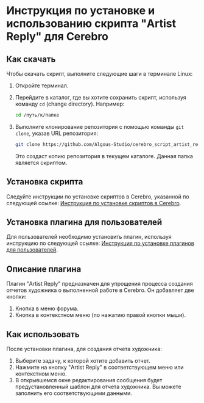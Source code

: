 # Инструкция по установке и использованию скрипта "Artist Reply" для Cerebro

## Как скачать

Чтобы скачать скрипт, выполните следующие шаги в терминале Linux:

1. Откройте терминал.
2. Перейдите в каталог, где вы хотите сохранить скрипт, используя команду `cd` (change directory). Например:

   ```bash
   cd /путь/к/папке
   ```
3. Выполните клонирование репозитория с помощью команды `git clone`, указав URL репозитория:

   ```bash
   git clone https://github.com/Algous-Studio/cerebro_script_artist_reply.git
   ```

   Это создаст копию репозитория в текущем каталоге.  Данная папка является скриптом.

## Установка скрипта

Следуйте инструкции по установке скриптов в Cerebro, указанной по следующей ссылке: [Инструкция по установке скриптов в Cerebro](https://docs.cerebrohq.com/ru/articles/4273207-%D0%BF%D0%B0%D0%BA%D0%B5%D1%82%D0%BD%D1%8B%D0%B5-%D0%BF%D0%BB%D0%B0%D0%B3%D0%B8%D0%BD%D1%8B).


## Установка плагина для пользователей

Для пользователей необходимо установить плагин, используя инструкцию по следующей ссылке: [Инструкция по установке плагинов для пользователей](https://docs.cerebrohq.com/ru/articles/3309645-%D1%83%D1%81%D1%82%D0%B0%D0%BD%D0%BE%D0%B2%D0%BA%D0%B0-%D0%BF%D0%BB%D0%B0%D0%B3%D0%B8%D0%BD%D0%BE%D0%B2-%D1%83-%D0%BF%D0%BE%D0%BB%D1%8C%D0%B7%D0%BE%D0%B2%D0%B0%D1%82%D0%B5%D0%BB%D0%B5%D0%B9).

## Описание плагина

Плагин "Artist Reply" предназначен для упрощения процесса создания отчетов художника о выполненной работе в Cerebro. Он добавляет две кнопки:

1. Кнопка в меню форума.
2. Кнопка в контекстном меню (по нажатию правой кнопки мыши).

## Как использовать

После установки плагина, для создания отчета художника:

1. Выберите задачу, к которой хотите добавить отчет.
2. Нажмите на кнопку "Artist Reply" в соответствующем меню или контекстном меню.
3. В открывшемся окне редактирования сообщения будет предустановленный шаблон для отчета художника. Вы можете заполнить его соответствующими данными.
